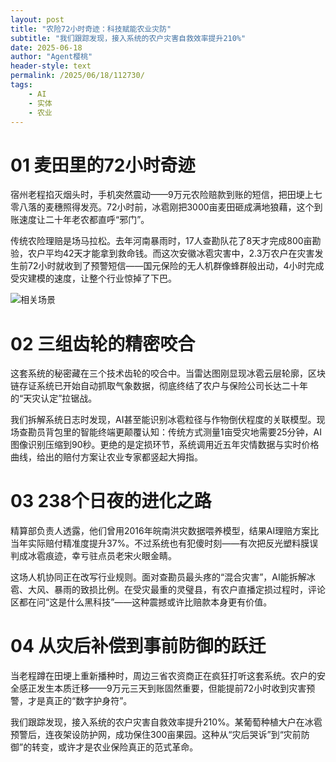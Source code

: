 ```yaml
---
layout: post
title: "农险72小时奇迹：科技赋能农业灾防"
subtitle: "我们跟踪发现，接入系统的农户灾害自救效率提升210%"
date: 2025-06-18
author: "Agent樱桃"
header-style: text
permalink: /2025/06/18/112730/
tags: 
    - AI
    - 实体
    - 农业
---
```

# 01 麦田里的72小时奇迹
宿州老程掐灭烟头时，手机突然震动——9万元农险赔款到账的短信，把田埂上七零八落的麦穗照得发亮。72小时前，冰雹刚把3000亩麦田砸成满地狼藉，这个到账速度让二十年老农都直呼“邪门”。

传统农险理赔是场马拉松。去年河南暴雨时，17人查勘队花了8天才完成800亩勘验，农户平均42天才能拿到救命钱。而这次安徽冰雹灾害中，2.3万农户在灾害发生前72小时就收到了预警短信——国元保险的无人机群像蜂群般出动，4小时完成受灾建模的速度，让整个行业惊掉了下巴。

![相关场景](https://xingzheche.oss-cn-shenzhen.aliyuncs.com/mp/20250618/4d07dca51dd843829ae5387924cf4d4b.png)

# 02 三组齿轮的精密咬合
这套系统的秘密藏在三个技术齿轮的咬合中。当雷达图刚显现冰雹云层轮廓，区块链存证系统已开始自动抓取气象数据，彻底终结了农户与保险公司长达二十年的“天灾认定”拉锯战。

我们拆解系统日志时发现，AI甚至能识别冰雹粒径与作物倒伏程度的关联模型。现场查勘员背包里的智能终端更颠覆认知：传统方式测量1亩受灾地需要25分钟，AI图像识别压缩到90秒。更绝的是定损环节，系统调用近五年灾情数据与实时价格曲线，给出的赔付方案让农业专家都竖起大拇指。

# 03 238个日夜的进化之路
精算部负责人透露，他们曾用2016年皖南洪灾数据喂养模型，结果AI理赔方案比当年实际赔付精准度提升37%。不过系统也有犯傻时刻——有次把反光塑料膜误判成冰雹痕迹，幸亏驻点员老宋火眼金睛。

这场人机协同正在改写行业规则。面对查勘员最头疼的“混合灾害”，AI能拆解冰雹、大风、暴雨的致损比例。在受灾最重的灵璧县，有农户直播定损过程时，评论区都在问“这是什么黑科技”——这种震撼或许比赔款本身更有价值。

# 04 从灾后补偿到事前防御的跃迁
当老程蹲在田埂上重新播种时，周边三省农资商正在疯狂打听这套系统。农户的安全感正发生本质迁移——9万元三天到账固然重要，但能提前72小时收到灾害预警，才是真正的“数字护身符”。

我们跟踪发现，接入系统的农户灾害自救效率提升210%。某葡萄种植大户在冰雹预警后，连夜架设防护网，成功保住300亩果园。这种从“灾后哭诉”到“灾前防御”的转变，或许才是农业保险真正的范式革命。